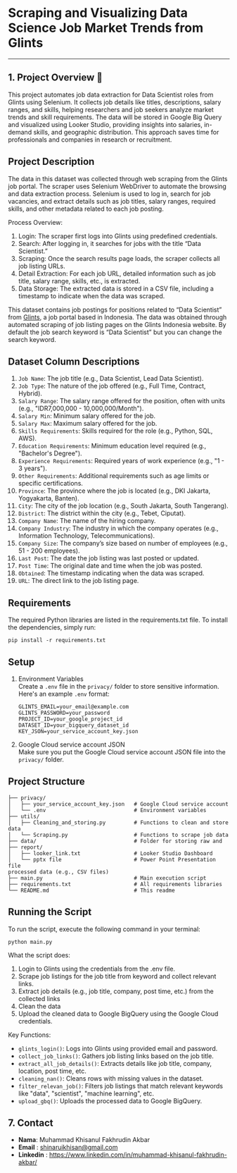 # Scraping and Visualizing Data Science Job Market Trends from Glints
---
## 1. Project Overview 📌
This project automates job data extraction for Data Scientist roles from Glints using Selenium. It collects job details like titles, descriptions, salary ranges, and skills, helping researchers and job seekers analyze market trends and skill requirements. The data will be stored in Google Big Query and visualized using Looker Studio, providing insights into salaries, in-demand skills, and geographic distribution. This approach saves time for professionals and companies in research or recruitment.

## Project Description 
The data in this dataset was collected through web scraping from the Glints job portal. The scraper uses Selenium WebDriver to automate the browsing and data extraction process. Selenium is used to log in, search for job vacancies, and extract details such as job titles, salary ranges, required skills, and other metadata related to each job posting.

Process Overview:
1. Login: The scraper first logs into Glints using predefined credentials.
2. Search: After logging in, it searches for jobs with the title “Data Scientist.”
3. Scraping: Once the search results page loads, the scraper collects all job listing URLs.
4. Detail Extraction: For each job URL, detailed information such as job title, salary range, skills, etc., is extracted.
5. Data Storage: The extracted data is stored in a CSV file, including a timestamp to indicate when the data was scraped.

This dataset contains job postings for positions related to “Data Scientist” from [Glints](https://glints.com/id), a job portal based in Indonesia. The data was obtained through automated scraping of job listing pages on the Glints Indonesia website. By default the job search keyword is “Data Scientist” but you can change the search keyword.

## Dataset Column Descriptions
1. `Job Name`: The job title (e.g., Data Scientist, Lead Data Scientist).
2. `Job Type`: The nature of the job offered (e.g., Full Time, Contract, Hybrid).
3. `Salary Range`: The salary range offered for the position, often with units (e.g., "IDR7,000,000 - 10,000,000/Month").
4. `Salary Min`: Minimum salary offered for the job.
5. `Salary Max`: Maximum salary offered for the job.
6. `Skills Requirements`: Skills required for the role (e.g., Python, SQL, AWS).
7. `Education Requirements`: Minimum education level required (e.g., "Bachelor's Degree").
8. `Experience Requirements`: Required years of work experience (e.g., "1 - 3 years").
9. `Other Requirements`: Additional requirements such as age limits or specific certifications.
10. `Province`: The province where the job is located (e.g., DKI Jakarta, Yogyakarta, Banten).
11. `City`: The city of the job location (e.g., South Jakarta, South Tangerang).
12. `District`: The district within the city (e.g., Tebet, Ciputat).
13. `Company Name`: The name of the hiring company.
14. `Company Industry`: The industry in which the company operates (e.g., Information Technology, Telecommunications).
15. `Company Size`: The company’s size based on number of employees (e.g., 51 - 200 employees).
16. `Last Post`: The date the job listing was last posted or updated.
17. `Post Time`: The original date and time when the job was posted.
18. `Obtained`: The timestamp indicating when the data was scraped.
19. `URL`: The direct link to the job listing page.

## Requirements
The required Python libraries are listed in the requirements.txt file. To install the dependencies, simply run:
```
pip install -r requirements.txt
```
## Setup
1. Environment Variables<br>
Create a `.env` file in the `privacy/` folder to store sensitive information. Here's an example `.env` format:
    ```
    GLINTS_EMAIL=your_email@example.com
    GLINTS_PASSWORD=your_password
    PROJECT_ID=your_google_project_id
    DATASET_ID=your_bigquery_dataset_id
    KEY_JSON=your_service_account_key.json
    ```
2. Google Cloud service account JSON <br>
Make sure you put the Google Cloud service account JSON file into the `privacy/` folder.

## Project Structure
```.
├── privacy/
│   ├── your_service_account_key.json   # Google Cloud service account
│   └── .env                            # Environment variables
├── utils/
│   ├── Cleaning_and_storing.py         # Functions to clean and store data
│   └── Scraping.py                     # Functions to scrape job data
├── data/                               # Folder for storing raw and 
├── report/
│   ├── looker_link.txt                 # Looker Studio Dashboard
│   └── pptx file                       # Power Point Presentation file
processed data (e.g., CSV files)
├── main.py                             # Main execution script
├── requirements.txt                    # All requirements libraries
└── README.md                           # This readme
```

## Running the Script
To run the script, execute the following command in your terminal:
```
python main.py
```
What the script does:
1. Login to Glints using the credentials from the .env file.
2. Scrape job listings for the job title from keyword and collect relevant links.
3. Extract job details (e.g., job title, company, post time, etc.) from the collected links
4. Clean the data
5. Upload the cleaned data to Google BigQuery using the Google Cloud credentials.

Key Functions:
* `glints_login()`: Logs into Glints using provided email and password.
* `collect_job_links()`: Gathers job listing links based on the job title.
* `extract_all_job_details()`: Extracts details like job title, company, location, post time, etc.
* `cleaning_nan()`: Cleans rows with missing values in the dataset.
* `filter_relevan_job()`: Filters job listings that match relevant keywords like "data", "scientist", "machine learning", etc.
* `upload_gbq()`: Uploads the processed data to Google BigQuery.

## 7. Contact 
* **Nama**: Muhammad Khisanul Fakhrudin Akbar
* **Email** : shinaruikhisan@gmail.com
* **Linkedin** : https://www.linkedin.com/in/muhammad-khisanul-fakhrudin-akbar/